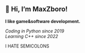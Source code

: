 ## 👋 Hi, I’m MaxZboro!

**I like game&software development.**  


*Coding in Python since 2019*  
*Learning C++ since 2022*

I HATE SEMICOLONS
